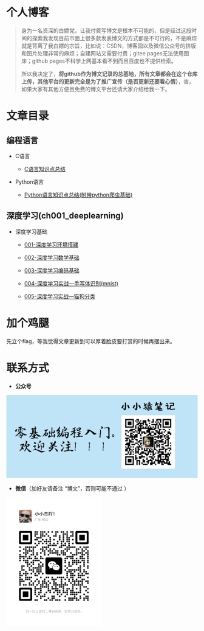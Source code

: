 # 个人博客
> 身为一名资深的白嫖党，让我付费写博文是根本不可能的，但是经过这段时间的探索我发现目前市面上很多款发表博文的方式都是不可行的，不是麻烦就是背离了我白嫖的宗旨，比如说：CSDN，博客园以及微信公众号的排版和图片处理非常的麻烦；自建网站又需要付费；gitee pages无法使用图床；github pages不科学上网基本看不到而且百度也不提供检索。
>
> 所以我决定了，**将github作为博文记录的总基地，所有文章都会在这个仓库上传，其他平台的更新完全是为了推广宣传（是否更新还要看心情）**，害，如果大家有其他方便且免费的博文平台还请大家介绍给我一下。



# 文章目录



## 编程语言

- C语言
  - [C语言知识点总结](https://github.com/xiaoxiaojiea/myBlogSources/tree/main/ch000_programming_language/c%E8%AF%AD%E8%A8%80)

- Python语言
  - [Python语言知识点总结(附带python爬虫基础)](https://github.com/xiaoxiaojiea/myBlogSources/tree/main/ch000_programming_language/python%E8%AF%AD%E8%A8%80)



## 深度学习(ch001_deeplearning)

- 深度学习基础
  - [001-深度学习环境搭建](https://github.com/xiaoxiaojiea/myBlogSources/tree/main/ch001_deeplearning/%E6%B7%B1%E5%BA%A6%E5%AD%A6%E4%B9%A0%E5%9F%BA%E7%A1%80/001-%E6%B7%B1%E5%BA%A6%E5%AD%A6%E4%B9%A0%E7%8E%AF%E5%A2%83%E6%90%AD%E5%BB%BA)
  - [002-深度学习数学基础](https://github.com/xiaoxiaojiea/myBlogSources/tree/main/ch001_deeplearning/%E6%B7%B1%E5%BA%A6%E5%AD%A6%E4%B9%A0%E5%9F%BA%E7%A1%80/002-%E6%B7%B1%E5%BA%A6%E5%AD%A6%E4%B9%A0%E6%95%B0%E5%AD%A6%E5%9F%BA%E7%A1%80)
  - [003-深度学习编码基础](https://github.com/xiaoxiaojiea/myBlogSources/tree/main/ch001_deeplearning/%E6%B7%B1%E5%BA%A6%E5%AD%A6%E4%B9%A0%E5%9F%BA%E7%A1%80/003-%E6%B7%B1%E5%BA%A6%E5%AD%A6%E4%B9%A0%E7%BC%96%E7%A0%81%E5%9F%BA%E7%A1%80)
  - [004-深度学习实战—手写体识别(mnist)](https://github.com/xiaoxiaojiea/myBlogSources/tree/main/ch001_deeplearning/%E6%B7%B1%E5%BA%A6%E5%AD%A6%E4%B9%A0%E5%9F%BA%E7%A1%80/004-%E6%B7%B1%E5%BA%A6%E5%AD%A6%E4%B9%A0%E5%AE%9E%E6%88%98%E2%80%94%E6%89%8B%E5%86%99%E4%BD%93%E8%AF%86%E5%88%AB(mnist))
  
  - [005-深度学习实战—猫狗分类](https://github.com/xiaoxiaojiea/myBlogSources/tree/main/ch001_deeplearning/%E6%B7%B1%E5%BA%A6%E5%AD%A6%E4%B9%A0%E5%9F%BA%E7%A1%80/005-%E6%B7%B1%E5%BA%A6%E5%AD%A6%E4%B9%A0%E5%AE%9E%E6%88%98%E2%80%94%E7%8C%AB%E7%8B%97%E5%88%86%E7%B1%BB)



# 加个鸡腿

先立个flag，等我觉得文章更新到可以厚着脸皮要打赏的时候再摆出来。



# 联系方式

- **公众号**

![宣传](images/宣传.png)



- **微信**（加好友请备注 “博文”，否则可能不通过 ）

<img src="images/6642feb4816c4c344d32b0daf933dbf.jpg" alt="6642feb4816c4c344d32b0daf933dbf" style="zoom:33%;" />





